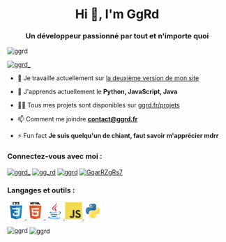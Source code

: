 <h1 align="center">Hi 👋, I'm GgRd</h1>
<h3 align="center">Un développeur passionné par tout et n'importe quoi</h3>

<p align="left"> <img src="https://komarev.com/ghpvc/?username=ggrd&label=Profile%20views&color=0e75b6&style=flat" alt="ggrd" /> </p>

<p align="left"> <a href="https://twitter.com/ggrd_" target="blank"><img src="https://img.shields.io/twitter/follow/ggrd_?logo=twitter&style=for-the-badge" alt="ggrd_" /></a> </p>

- 🔭 Je travaille actuellement sur [la deuxième version de mon site](https://github.com/GgRd/GgRdWebsite-V2)

- 🌱 J'apprends actuellement le **Python, JavaScript, Java**

- 👨‍💻 Tous mes projets sont disponibles sur [ggrd.fr/projets](https://ggrd.fr/projets)

- 📫 Comment me joindre **contact@ggrd.fr**

- ⚡ Fun fact **Je suis quelqu'un de chiant, faut savoir m'apprécier mdrr**

<h3 align="left">Connectez-vous avec moi :</h3>
<p align="left">
<a href="https://twitter.com/ggrd_" target="blank"><img align="center" src="https://upload.wikimedia.org/wikipedia/commons/c/ce/X_logo_2023.svg" alt="ggrd_" height="30" width="40" /></a>
<a href="https://instagram.com/gg_rd" target="blank"><img align="center" src="https://raw.githubusercontent.com/rahuldkjain/github-profile-readme-generator/master/src/images/icons/Social/instagram.svg" alt="gg_rd" height="30" width="40" /></a>
<a href="https://www.youtube.com/channel/UCqQ170CCWXdCeEJhGffLf3Q?sub_confirmation=1" target="blank"><img align="center" src="https://raw.githubusercontent.com/rahuldkjain/github-profile-readme-generator/master/src/images/icons/Social/youtube.svg" alt="ggrd" height="30" width="40" /></a>
<a href="https://discord.gg/GqarRZgRs7" target="blank"><img align="center" src="https://upload.wikimedia.org/wikipedia/fr/4/4f/Discord_Logo_sans_texte.svg" alt="GqarRZgRs7" height="30" width="40" /></a>
</p>

<h3 align="left">Langages et outils :</h3>
<p align="left"> <a href="https://www.w3schools.com/css/" target="_blank" rel="noreferrer"> <img src="https://raw.githubusercontent.com/devicons/devicon/master/icons/css3/css3-original-wordmark.svg" alt="css3" width="40" height="40"/> </a> <a href="https://www.w3.org/html/" target="_blank" rel="noreferrer"> <img src="https://raw.githubusercontent.com/devicons/devicon/master/icons/html5/html5-original-wordmark.svg" alt="html5" width="40" height="40"/> </a> <a href="https://www.java.com" target="_blank" rel="noreferrer"> <img src="https://raw.githubusercontent.com/devicons/devicon/master/icons/java/java-original.svg" alt="java" width="40" height="40"/> </a> <a href="https://developer.mozilla.org/en-US/docs/Web/JavaScript" target="_blank" rel="noreferrer"> <img src="https://raw.githubusercontent.com/devicons/devicon/master/icons/javascript/javascript-original.svg" alt="javascript" width="40" height="40"/> </a> <a href="https://www.python.org" target="_blank" rel="noreferrer"> <img src="https://raw.githubusercontent.com/devicons/devicon/master/icons/python/python-original.svg" alt="python" width="40" height="40"/> </a> </p>

<p><img align="left" src="https://github-readme-stats.vercel.app/api/top-langs?username=ggrd&show_icons=true&locale=en&layout=compact" alt="ggrd" /></p>

<p>&nbsp;<img align="center" src="https://github-readme-stats.vercel.app/api?username=ggrd&show_icons=true&locale=en" alt="ggrd" /></p>
